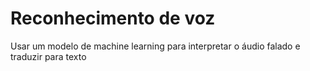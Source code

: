 # Reconhecimento de voz
Usar um modelo de machine learning para interpretar o áudio falado e traduzir para texto
